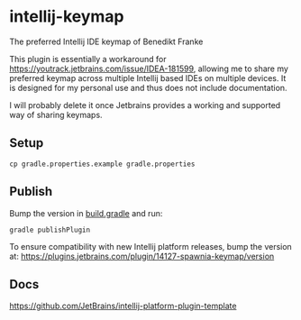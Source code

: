 # intellij-keymap

The preferred Intellij IDE keymap of Benedikt Franke

This plugin is essentially a workaround for https://youtrack.jetbrains.com/issue/IDEA-181599,
allowing me to share my preferred keymap across multiple Intellij based IDEs on multiple devices.
It is designed for my personal use and thus does not include documentation.

I will probably delete it once Jetbrains provides a working and supported way of sharing keymaps.

## Setup

    cp gradle.properties.example gradle.properties

## Publish

Bump the version in [build.gradle](build.gradle.kts) and run:

    gradle publishPlugin

To ensure compatibility with new Intellij platform releases, bump the version at: https://plugins.jetbrains.com/plugin/14127-spawnia-keymap/version

## Docs

https://github.com/JetBrains/intellij-platform-plugin-template
